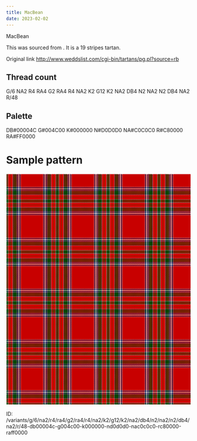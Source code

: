 ```yaml
---
title: MacBean
date: 2023-02-02
---
```

MacBean

This was sourced from <no value>.  It is a 19 stripes tartan.

Original link http://www.weddslist.com/cgi-bin/tartans/pg.pl?source=rb

## Thread count
G/6 NA2 R4 RA4 G2 RA4 R4 NA2 K2 G12 K2 NA2 DB4 N2 NA2 N2 DB4 NA2 R/48

## Palette
DB#00004C G#004C00 K#000000 N#D0D0D0 NA#C0C0C0 R#C80000 RA#FF0000

# Sample pattern

![Tartan detail](tartan.png "G/6 NA2 R4 RA4 G2 RA4 R4 NA2 K2 G12 K2 NA2 DB4 N2 NA2 N2 DB4 NA2 R/48 tartan")

ID: /variants/g/6/na2/r4/ra4/g2/ra4/r4/na2/k2/g12/k2/na2/db4/n2/na2/n2/db4/na2/r/48-db00004c-g004c00-k000000-nd0d0d0-nac0c0c0-rc80000-raff0000